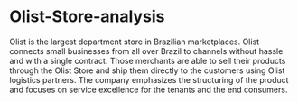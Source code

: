 # Olist-Store-analysis
Olist is the largest department store in Brazilian marketplaces. Olist connects small businesses from all over Brazil to channels without hassle and with a single contract. Those merchants are able to sell their products through the Olist Store and ship them directly to the customers using Olist logistics partners. The company emphasizes the structuring of the product and focuses on service excellence for the tenants and the end consumers.

